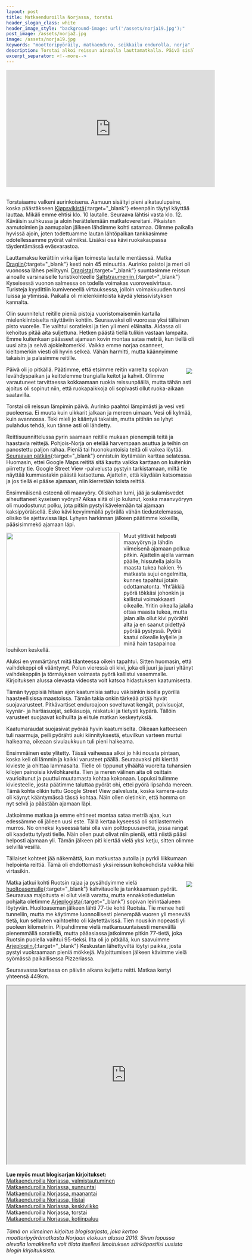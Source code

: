 ```yaml
---
layout: post
title: Matkaenduroilla Norjassa, torstai
header_slogan_class: white
header_image_style: "background-image: url('/assets/norja19.jpg');"
post_image: /assets/norja2.jpg
image: /assets/norja19.jpg
keywords: "moottoripyöräily, matkaenduro, seikkailu endurolla, norja"
description: Torstai alkoi reissun ainoalla lauttamatkalla. Päivä sisälsi vaikeakulkuisen etapin, jota ympäröi huikeat vuoristomaisemat. Eipä täysin kommelluksitta pätkästä selvittykään.
excerpt_separator: <!--more-->
---
```


<div class="post-video">
     <iframe width="560" height="315" 
src="https://www.youtube.com/embed/4Z32s8QLfFU" frameborder="0" 
allowfullscreen></iframe>
</div>
<div>&nbsp;</div>

Torstaiaamu valkeni aurinkoisena. Aamuun sisältyi pieni aikataulupaine, 
koska päästäkseen
[Kjøpsvikistä](https://goo.gl/maps/oik11PKsH6xjwou6A){:target="_blank"}
eteenpäin täytyi käyttää lauttaa. Mikäli 
emme ehtisi klo. 10 lautalle. Seuraava lähtisi vasta klo. 12. Käväisin 
suihkussa ja aloin herättelemään matkatovereitani. Pikaisten aamutoimien 
ja aamupalan jälkeen lähdimme kohti satamaa. Olimme paikalla hyvissä 
ajoin, joten todettuamme lautan lähtöpaikan tankkasimme odotellessamme 
pyörät valmiiksi. Lisäksi osa kävi ruokakaupassa täydentämässä 
eväsvarastoa.

<!--more-->

Lauttamaksu kerättiin virkailijan toimesta lautalle mentäessä. Matka 
[Dragiin](https://goo.gl/maps/uBQrzK3JVLv4NNzk8){:target="_blank"}
kesti noin 45 minuuttia. Aurinko paistoi ja meri oli vuonossa 
lähes peilityyni.
[Dragista](https://goo.gl/maps/uBQrzK3JVLv4NNzk8){:target="_blank"}
suuntasimme reissun ainoalle varsinaiselle 
turistikohteelle
[Saltstraumeniin.](https://goo.gl/maps/cm5PMQwC82UqZ7FZ8){:target="_blank"}
Kyseisessä vuonon salmessa on todella 
voimakas vuorovesivirtaus. Turisteja kyydittiin kumiveneellä 
virtauksessa, jolloin voimakkuuden tunsi luissa ja ytimissä. Paikalla 
oli mielenkiintoista käydä yleissivistyksen kannalta.

Olin suunnitelut reitille pieniä pistoja vuoristomaisemiin kartalla 
mielenkiintoiselta näyttäviin kohtiin. Seuraavaksi oli vuorossa yksi 
tällainen pisto vuorelle. Tie vaihtui soratieksi ja tien yli meni 
eläinaita. Aidassa oli kehoitus pitää aita suljettuna. Hetken päästä 
tiellä tulikin vastaan lampaita. Emme kuitenkaan päässeet ajamaan kovin 
montaa sataa metriä, kun tiellä oli uusi aita ja selvä ajokieltomerkki. 
Vaikka emme norjaa osanneet, kieltomerkin viesti oli hyvin selkeä. Vähän 
harmitti, mutta käännyimme takaisin ja palasimme reitille.

<img src="/assets/norja16.jpg" style="float: right; padding: 5px;" />

Päivä oli jo pitkällä. Päätimme, että etsimme reitin varrelta sopivan 
levähdyspaikan ja keittelemme trangialla keitot ja kahvit. Olimme 
varautuneet tarvittaessa kokkaamaan ruokia reissunpäällä, mutta tähän 
asti ajoitus oli sopinut niin, että ruokapaikkoja oli sopivasti ollut 
ruoka-aikaan saatavilla.

Torstai oli reissun lämpimin päivä. Aurinko paahtoi lämpimästi ja vesi 
veti puoleensa. Ei muuta kuin uikkarit jalkaan ja mereen uimaan. Vesi 
oli kylmää, kuin avannossa. Teki mieli jo kääntyä takaisin, mutta 
pitihän se lyhyt pulahdus tehdä, kun tänne asti oli lähdetty.

Reittisuunnittelussa pyrin saamaan reitille mukaan pienempiä teitä ja 
haastavia reittejä. Pohjois-Norja on etelää harvempaan asuttua ja teihin 
on panostettu paljon rahaa. Pieniä tai huonokuntoisia teitä oli vaikea 
löytää.
[Seuraavan pätkän](https://goo.gl/maps/PeqxD1xqSZPUHd8MA){:target="_blank"}
onnistuin löytämään karttaa selatessa. 
Huomasin, ettei Google Maps reititä sitä kautta vaikka karttaan on 
kuitenkin piirretty tie. Google Street View -palvelusta pystyin 
tarkistamaan, miltä tie näyttää kummastakin päästä katsottuna. 
Ajattelin, että käydään katsomassa ja jos tiellä ei pääse ajamaan, niin 
kierretään toista reittiä.

Ensimmäisenä esteenä oli maavyöry. Oliskohan lumi, jää ja sulamisvedet 
aiheuttaneet kyseisen vyöryn? Aikaa siitä oli jo kulunut, koska 
maanvyöryyn oli muodostunut polku, jota pitkin pystyi kävelemään tai 
ajamaan kaksipyöräisellä. Esko kävi kevyimmällä pyörällä vähän 
tiedustelemassa, olisiko tie ajettavissa läpi. Lyhyen harkinnan jälkeen 
päätimme kokeilla, pääsisimmekö ajamaan läpi.

<img src="/assets/norja17.jpg" width="305" style="float: left; 
padding-right: 10px;" />

Muut ylittivät helposti maavyöryn ja lähdin viimeisenä ajamaan polkua 
pitkin. Ajattelin ajella varman päälle, hissutella jaloilla maasta tukea 
hakien. ⅔ matkasta sujui ongelmitta, kunnes tapahtui jotain 
odottamatonta. Yht’äkkiä pyörä tökkäsi johonkin ja kallistui 
voimakkaasti oikealle. Yritin oikealla jalalla ottaa maasta tukea, mutta 
jalan alla ollut kivi pyörähti alta ja en saanut pidettyä pyörää 
pystyssä. Pyörä kaatui oikealle kyljelle ja minä hain tasapainoa 
louhikon keskellä.

Aluksi en ymmärtänyt mitä tilanteessa oikein tapahtui. Sitten huomasin, 
että vaihdekeppi oli vääntynyt. Polun vieressä oli kivi, joka oli juuri 
ja juuri yltänyt vaihdekeppiin ja törmäyksen voimasta pyörä kallistui 
vasemmalle. Kirjoituksen alussa olevasta videosta voit katsoa 
hidastuksen kaatumisesta.

Tämän tyyppisiä hitaan ajon kaatumisia sattuu väkisinkin isoilla 
pyörillä haasteellisissa maastoissa. Tämän takia onkin tärkeää pitää 
hyvät suojavarusteet. Pitkävartiset enduroajoon soveltuvat kengät, 
polvisuojat, kyynär- ja hartiasuojat, selkäsuoja, niskatuki ja tietysti 
kypärä. Tällöin varusteet suojaavat kolhuilta ja ei tule matkan 
keskeytyksiä.

Kaatumaraudat suojasivat pyörää hyvin kaatumiselta. Oikeaan katteeseen 
tuli naarmuja, peili pyörähti auki kiinnityksestä, etuvilkun varteen 
murtui halkeama, oikeaan sivulaukkuun tuli pieni halkeama.

Ensimmäinen este ylitetty. Tässä vaiheessa alkoi jo hiki nousta pintaan, 
koska keli oli lämmin ja kaikki varusteet päällä. Seuraavaksi piti 
kiertää kivieste ja ohittaa lammasaita. Tielle oli tippunut ylhäältä 
vuorelta tuhansien kilojen painoisia kivilohkareita. Tien ja meren 
välinen aita oli osittain vaurioitunut ja puuttui muutamasta kohtaa 
kokonaan. Lopuksi tulimme kiviesteelle, josta päätimme taluttaa pyörät 
ohi, ettei pyörä lipsahda mereen. Tämä kohta olikin tuttu Google Street 
View palvelusta, koska kamera-auto oli käynyt kääntymässä tässä kohtaa. 
Näin ollen oletinkin, että homma on nyt selvä ja päästään ajamaan läpi.

Jatkoimme matkaa ja emme ehtineet montaa sataa metriä ajaa, kun 
edessämme oli jälleen uusi este. Tällä kertaa kyseessä oli 
sotilastermein murros. No onneksi kyseessä taisi olla vain 
polttopuusavotta, jossa rangat oli kaadettu tylysti tielle. Näin ollen 
puut olivat niin pieniä, että niistä pääsi helposti ajamaan yli. Tämän 
jälkeen piti kiertää vielä yksi ketju, sitten olimme selvillä vesillä.

Tällaiset kohteet jää näkemättä, kun matkustaa autolla ja pyrkii 
liikkumaan helpointa reittiä. Tämä oli ehdottomasti yksi reissun 
kohokohdista vaikka hiki virtasikin.

<img src="/assets/norja18.jpg" style="float: right; padding: 5px;" />

Matka jatkui kohti Ruotsin rajaa ja pysähdyimme vielä
[huoltoasemalle](https://goo.gl/maps/64Co3XrCSCiCENL39){:target="_blank"}
kahvitauolle ja tankkaamaan pyörät. Seuraavaa majoitusta ei ollut vielä 
varattu, mutta ennakkotiedustelun pohjalta oletimme
[Arjeplogista](https://goo.gl/maps/dESTPxxeHbfwEAuE9){:target="_blank"}
sopivan 
leirintäalueen löytyvän. Huoltoaseman jälkeen lähti 77-tie kohti 
Ruotsia. Tie menee heti tunneliin, mutta me käytimme luonnollisesti 
pienempää vuoren yli menevää tietä, kun sellainen vaihtoehto oli 
käytettävissä. Tien nousikin nopeasti yli puoleen kilometriin. 
Piipahdimme vielä matkansuuntaisesti menevällä pienemmällä soratiellä, 
mutta pääasiassa jatkoimme pitkin 77-tietä, joka Ruotsin puolella 
vaihtui 95-tieksi.
Ilta oli jo pitkällä, kun saavuimme
[Arjeplogiin.](https://goo.gl/maps/dESTPxxeHbfwEAuE9){:target="_blank"}
Keskustan lähettyviltä 
löytyi paikka, josta pystyi vuokraamaan pieniä mökkejä. Majoittumisen 
jälkeen kävimme vielä syömässä paikallisessa Pizzeriassa.

Seuraavassa kartassa on päivän aikana kuljettu reitti. Matkaa kertyi
yhteensä 449km.

<div class="post-video">
  <iframe 
    src="https://www.google.com/maps/d/embed?mid=1azOZQdgRT5kfsVKRuk5Oj_zX13b9v4cC"
    width="640" height="480"></iframe>
</div>

<div>&nbsp;</div>

<div><b>Lue myös muut blogisarjan kirjoitukset:</b></div>

<div><a href="/2017/02/11/matkaenduroilla-norjassa-valmistautuminen">
Matkaenduroilla Norjassa, valmistautuminen</a></div>

<div><a href="/2017/03/01/matkaenduroilla-norjassa-sunnuntai">
Matkaenduroilla Norjassa, sunnuntai</a></div>

<div><a href="/2017/06/06/matkaenduroilla-norjassa-maanantai">
Matkaenduroilla Norjassa, maanantai</a></div>

<div><a href="/2020/02/29/matkaenduroilla-norjassa-tiistai">
Matkaenduroilla Norjassa, tiistai</a></div>

<div><a href="/2020/03/05/matkaenduroilla-norjassa-keskiviikko">
Matkaenduroilla Norjassa, keskiviikko</a></div>

<div>
Matkaenduroilla Norjassa, torstai</div>

<div><a href="/2020/04/12/matkaenduroilla-norjassa-kotiinpaluu">
Matkaenduroilla Norjassa, kotiinpaluu</a></div>

<div>&nbsp;</div>

<i>
Tämä on viimeinen kirjoitus blogisarjasta, joka kertoo
moottoripyörämatkasta Norjaan elokuun alussa 2016. Sivun lopussa
olevalla lomakkeella voit tilata itsellesi ilmoituksen
sähköpostiisi uusista blogin kirjoituksista.
</i>

